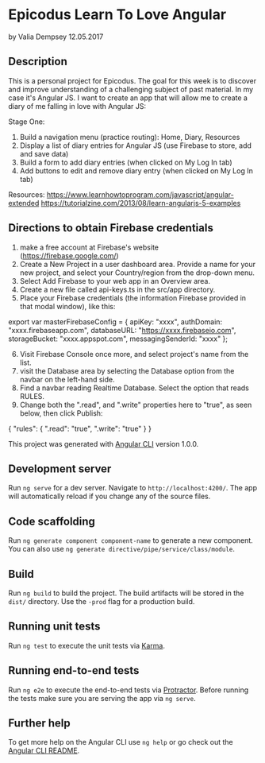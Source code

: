 # Epicodus Learn To Love Angular
by Valia Dempsey
12.05.2017

## Description
This is a personal project for Epicodus. The goal for this week is to discover and improve understanding of a challenging subject of past material. In my case it's Angular JS. I want to create an app that will allow me to create a diary of me falling in love with Angular JS:

Stage One:
1. Build a navigation menu (practice routing): Home, Diary, Resources
2. Display a list of diary entries for Angular JS (use Firebase to store, add and save data)
3. Build a form to add diary entries (when clicked on My Log In tab)
4. Add buttons to edit and remove diary entry (when clicked on My Log In tab)


Resources:
https://www.learnhowtoprogram.com/javascript/angular-extended
https://tutorialzine.com/2013/08/learn-angularjs-5-examples

## Directions to obtain Firebase credentials
1. make a free account at Firebase's website (https://firebase.google.com/)
2. Create a New Project in a user dashboard area. Provide a name for your new project, and select your Country/region from the drop-down menu.
3. Select Add Firebase to your web app in an Overview area.
4.  Create a new file called api-keys.ts in the src/app directory.
5. Place your Firebase credentials (the information Firebase provided in that modal window), like this:

export var masterFirebaseConfig = {
    apiKey: "xxxx",
    authDomain: "xxxx.firebaseapp.com",
    databaseURL: "https://xxxx.firebaseio.com",
    storageBucket: "xxxx.appspot.com",
    messagingSenderId: "xxxx"
  };

6. Visit Firebase Console once more, and select project's name from the list.
7. visit the Database area by selecting the Database option from the navbar on the left-hand side.
8. Find a navbar reading Realtime Database. Select the option that reads RULES.
9. Change both the ".read", and ".write" properties here to "true", as seen below, then click Publish:

{
  "rules": {
    ".read": "true",
    ".write": "true"
  }
}


This project was generated with [Angular CLI](https://github.com/angular/angular-cli) version 1.0.0.

## Development server

Run `ng serve` for a dev server. Navigate to `http://localhost:4200/`. The app will automatically reload if you change any of the source files.

## Code scaffolding

Run `ng generate component component-name` to generate a new component. You can also use `ng generate directive/pipe/service/class/module`.

## Build

Run `ng build` to build the project. The build artifacts will be stored in the `dist/` directory. Use the `-prod` flag for a production build.

## Running unit tests

Run `ng test` to execute the unit tests via [Karma](https://karma-runner.github.io).

## Running end-to-end tests

Run `ng e2e` to execute the end-to-end tests via [Protractor](http://www.protractortest.org/).
Before running the tests make sure you are serving the app via `ng serve`.

## Further help

To get more help on the Angular CLI use `ng help` or go check out the [Angular CLI README](https://github.com/angular/angular-cli/blob/master/README.md).

